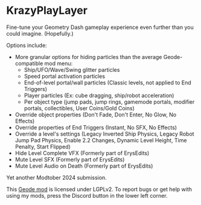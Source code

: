 # KrazyPlayLayer

Fine-tune your Geometry Dash gameplay experience even further than you could imagine. (Hopefully.)

Options include:

- More granular options for hiding particles than the average Geode-compatible mod menu:
  - Ship/UFO/Wave/Swing glitter particles
  - Speed portal activation particles
  - End-of-level portal/wall particles (Classic levels, not applied to End Triggers)
  - Player particles (Ex: cube dragging, ship/robot acceleration)
  - Per object type (jump pads, jump rings, gamemode portals, modifier portals, collectibles, User Coins/Gold Coins)
- Override object properties <cl>(Don't Fade, Don't Enter, No Glow, No Effects)</c>
- Override properties of End Triggers <cl>(Instant, No SFX, No Effects)</c>
- Override a level's settings <cl>(Legacy Inverted Ship Physics, Legacy Robot Jump Pad Physics, Enable 2.2 Changes, Dynamic Level Height, Time Penalty, Start Flipped)</c>
- Hide Level Complete VFX <cy>(Formerly part of ErysEdits)</c>
- Mute Level SFX <cy>(Formerly part of ErysEdits)</c>
- Mute Level Audio on Death <cy>(Formerly part of ErysEdits)</c>

Yet another Modtober 2024 submission.

This [Geode mod](https://geode-sdk.org) is licensed under LGPLv2. To report bugs or get help with using my mods, press the Discord button in the lower left corner.